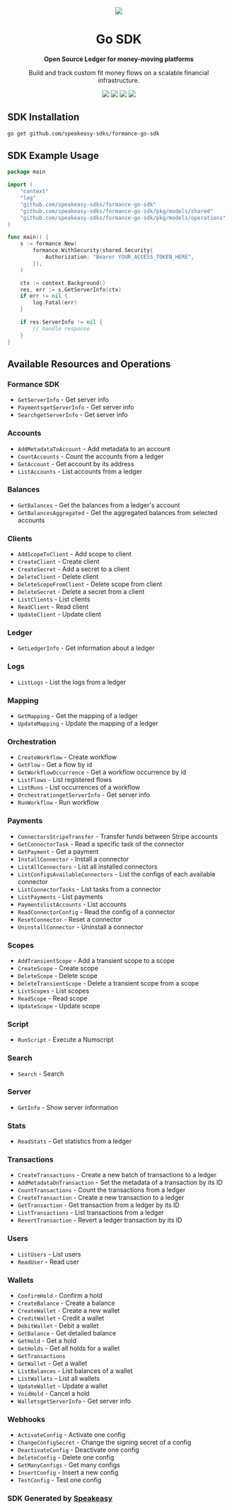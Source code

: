 <div align="center">
    <picture>
        <source srcset="https://user-images.githubusercontent.com/6267663/221572723-e77f55a3-5d19-4a13-94f8-e7b0b340d71e.svg" media="(prefers-color-scheme: dark)">
        <img src="https://user-images.githubusercontent.com/6267663/221572726-6982541c-d1cf-4d9f-9bbf-cd774a2713e6.svg">
    </picture>
   <h1>Go SDK</h1>
   <p><strong>Open Source Ledger for money-moving platforms</strong></p>
   <p>Build and track custom fit money flows on a scalable financial infrastructure.</p>
   <a href="https://docs.formance.com/api/stack/v1.0#section/Introduction"><img src="https://img.shields.io/static/v1?label=Docs&message=Docs&color=000&style=for-the-badge" /></a>
   <a href="https://github.com/speakeasy-sdks/formance-go-sdk/actions"><img src="https://img.shields.io/github/actions/workflow/status/speakeasy-sdks/formance-go-sdk/speakeasy_sdk_generation.yml?style=for-the-badge" /></a>
  <a href="https://join.slack.com/t/formance-community/shared_invite/zt-1of48xmgy-Jc6RH8gzcWf5D0qD2HBPQA"><img src="https://img.shields.io/static/v1?label=Slack&message=Join&color=7289da&style=for-the-badge" /></a>
  <a href="https://opensource.org/licenses/MIT"><img src="https://img.shields.io/badge/License-MIT-blue.svg?style=for-the-badge" /></a>
</div>

<!-- Start SDK Installation -->
## SDK Installation

```bash
go get github.com/speakeasy-sdks/formance-go-sdk
```
<!-- End SDK Installation -->

## SDK Example Usage
<!-- Start SDK Example Usage -->
```go
package main

import (
    "context"
    "log"
    "github.com/speakeasy-sdks/formance-go-sdk"
    "github.com/speakeasy-sdks/formance-go-sdk/pkg/models/shared"
    "github.com/speakeasy-sdks/formance-go-sdk/pkg/models/operations"
)

func main() {
    s := formance.New(
        formance.WithSecurity(shared.Security{
            Authorization: "Bearer YOUR_ACCESS_TOKEN_HERE",
        }),
    )

    ctx := context.Background()
    res, err := s.GetServerInfo(ctx)
    if err != nil {
        log.Fatal(err)
    }

    if res.ServerInfo != nil {
        // handle response
    }
}
```
<!-- End SDK Example Usage -->

<!-- Start SDK Available Operations -->
## Available Resources and Operations

### Formance SDK

* `GetServerInfo` - Get server info
* `PaymentsgetServerInfo` - Get server info
* `SearchgetServerInfo` - Get server info

### Accounts

* `AddMetadataToAccount` - Add metadata to an account
* `CountAccounts` - Count the accounts from a ledger
* `GetAccount` - Get account by its address
* `ListAccounts` - List accounts from a ledger

### Balances

* `GetBalances` - Get the balances from a ledger's account
* `GetBalancesAggregated` - Get the aggregated balances from selected accounts

### Clients

* `AddScopeToClient` - Add scope to client
* `CreateClient` - Create client
* `CreateSecret` - Add a secret to a client
* `DeleteClient` - Delete client
* `DeleteScopeFromClient` - Delete scope from client
* `DeleteSecret` - Delete a secret from a client
* `ListClients` - List clients
* `ReadClient` - Read client
* `UpdateClient` - Update client

### Ledger

* `GetLedgerInfo` - Get information about a ledger

### Logs

* `ListLogs` - List the logs from a ledger

### Mapping

* `GetMapping` - Get the mapping of a ledger
* `UpdateMapping` - Update the mapping of a ledger

### Orchestration

* `CreateWorkflow` - Create workflow
* `GetFlow` - Get a flow by id
* `GetWorkflowOccurrence` - Get a workflow occurrence by id
* `ListFlows` - List registered flows
* `ListRuns` - List occurrences of a workflow
* `OrchestrationgetServerInfo` - Get server info
* `RunWorkflow` - Run workflow

### Payments

* `ConnectorsStripeTransfer` - Transfer funds between Stripe accounts
* `GetConnectorTask` - Read a specific task of the connector
* `GetPayment` - Get a payment
* `InstallConnector` - Install a connector
* `ListAllConnectors` - List all installed connectors
* `ListConfigsAvailableConnectors` - List the configs of each available connector
* `ListConnectorTasks` - List tasks from a connector
* `ListPayments` - List payments
* `PaymentslistAccounts` - List accounts
* `ReadConnectorConfig` - Read the config of a connector
* `ResetConnector` - Reset a connector
* `UninstallConnector` - Uninstall a connector

### Scopes

* `AddTransientScope` - Add a transient scope to a scope
* `CreateScope` - Create scope
* `DeleteScope` - Delete scope
* `DeleteTransientScope` - Delete a transient scope from a scope
* `ListScopes` - List scopes
* `ReadScope` - Read scope
* `UpdateScope` - Update scope

### Script

* `RunScript` - Execute a Numscript

### Search

* `Search` - Search

### Server

* `GetInfo` - Show server information

### Stats

* `ReadStats` - Get statistics from a ledger

### Transactions

* `CreateTransactions` - Create a new batch of transactions to a ledger
* `AddMetadataOnTransaction` - Set the metadata of a transaction by its ID
* `CountTransactions` - Count the transactions from a ledger
* `CreateTransaction` - Create a new transaction to a ledger
* `GetTransaction` - Get transaction from a ledger by its ID
* `ListTransactions` - List transactions from a ledger
* `RevertTransaction` - Revert a ledger transaction by its ID

### Users

* `ListUsers` - List users
* `ReadUser` - Read user

### Wallets

* `ConfirmHold` - Confirm a hold
* `CreateBalance` - Create a balance
* `CreateWallet` - Create a new wallet
* `CreditWallet` - Credit a wallet
* `DebitWallet` - Debit a wallet
* `GetBalance` - Get detailed balance
* `GetHold` - Get a hold
* `GetHolds` - Get all holds for a wallet
* `GetTransactions`
* `GetWallet` - Get a wallet
* `ListBalances` - List balances of a wallet
* `ListWallets` - List all wallets
* `UpdateWallet` - Update a wallet
* `VoidHold` - Cancel a hold
* `WalletsgetServerInfo` - Get server info

### Webhooks

* `ActivateConfig` - Activate one config
* `ChangeConfigSecret` - Change the signing secret of a config
* `DeactivateConfig` - Deactivate one config
* `DeleteConfig` - Delete one config
* `GetManyConfigs` - Get many configs
* `InsertConfig` - Insert a new config
* `TestConfig` - Test one config
<!-- End SDK Available Operations -->

### SDK Generated by [Speakeasy](https://docs.speakeasyapi.dev/docs/using-speakeasy/client-sdks)
